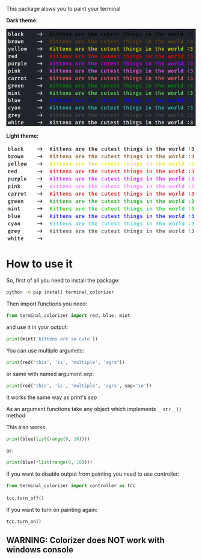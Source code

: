 This package alows you to paint your terminal


**Dark theme:**

![drk](images/dark.jpeg)

**Light theme:**

![lgt](images/light.jpeg)



How to use it
===
So, first of all you need to install the package:

```bash
python -m pip install terminal_colorizer
```

Then import functions you need:


```python
from terminal_colorizer import red, blue, mint
```

and use it in your output:


```python
print(mint('kittens are so cute'))
```
You can use multiple argumets:

```python
print(red('this', 'is', 'multiple', 'agrs'))
```

or same with named argument *sep*:

```python
print(red('this', 'is', 'multiple', 'agrs', sep='\n'))
```

It works the same way as print's *sep*

As an argument functions take any object which implements ```__str__()``` method

This also works:

```python
print(blue(list(range(0, 10))))
```
or:

```python
print(blue(*list(range(0, 10))))
```

If you want to disable output from painting you need to use controller:

```python
from terminal_colorizer import controller as tcc

tcc.turn_off()
```
If you want to turn on painting again:

```python
tcc.turn_on()
```


## WARNING: Colorizer does NOT work with windows console
